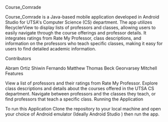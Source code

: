 Course_Comrade

Course_Comrade is a Java-based mobile application developed in Android Studio for UTSA's Computer Science (CS) department. The app utilizes RecyclerView to display lists of professors and classes, allowing users to easily navigate through the course offerings and professor details. It integrates ratings from Rate My Professor, class descriptions, and information on the professors who teach specific classes, making it easy for users to find detailed academic information.

Contributors

Abram Ortiz
Shiwin Fernando
Matthew Thomas Beck
Georvarsey Mitchell
Features

View a list of professors and their ratings from Rate My Professor.
Explore class descriptions and details about the courses offered in the UTSA CS department.
Navigate between professors and the classes they teach, or find professors that teach a specific class.
Running the Application

To run this Application Clone the repository to your local machine and open your choice of Android emulator (Ideally Android Studio ) then run the app.
